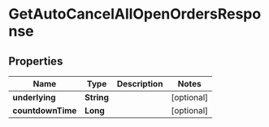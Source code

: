 

# GetAutoCancelAllOpenOrdersResponse


## Properties

| Name | Type | Description | Notes |
|------------ | ------------- | ------------- | -------------|
|**underlying** | **String** |  |  [optional] |
|**countdownTime** | **Long** |  |  [optional] |



